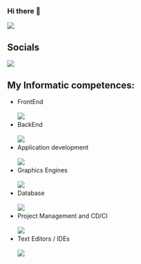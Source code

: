 ### Hi there 👋

<!--
**killerbossoriginal/killerbossoriginal** is a ✨ _special_ ✨ repository because its `README.md` (this file) appears on your GitHub profile.

Here are some ideas to get you started:

- 🔭 I’m currently working on ...
- 🌱 I’m currently learning ...
- 👯 I’m looking to collaborate on ...
- 🤔 I’m looking for help with ...
- 💬 Ask me about ...
- 📫 How to reach me: ...
- 😄 Pronouns: ...
- ⚡ Fun fact: ...
-->
[![](https://api.githubtrends.io/user/svg/killerbossoriginal/repos?time_range=one_year&group=other&theme=dark)]()
## Socials
[![](https://skillicons.dev/icons?i=discord,instagram)]()
## My Informatic competences:
- FrontEnd <br> <br>
[![](https://skillicons.dev/icons?i=html,css,js,nextjs,react,md,materialui,flutter)]()
- BackEnd <br> <br>
[![](https://skillicons.dev/icons?i=js,ts,java,kotlin,cpp,py,dart)]()
- Application development <br> <br>
[![](https://skillicons.dev/icons?i=electron,tauri)]()
- Graphics Engines <br> <br>
[![](https://skillicons.dev/icons?i=godot,unreal)]()
- Database <br> <br>
[![](https://skillicons.dev/icons?i=mongodb,mysql)]()
- Project Management and CD/CI <br> <br>
[![](https://skillicons.dev/icons?i=github,gitlab,git,gitea)]()
- Text Editors / IDEs <br> <br>
[![](https://skillicons.dev/icons?i=visualstudio,vscode,idea,eclipse)]()
